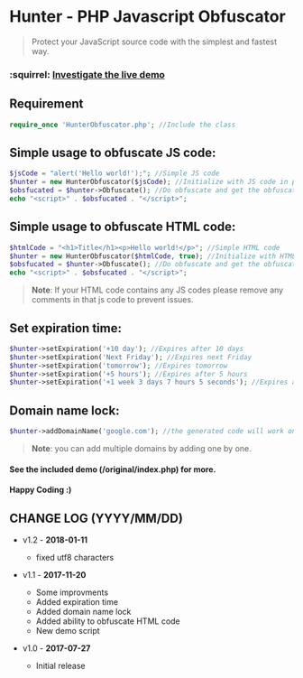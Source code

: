 # Hunter - PHP Javascript Obfuscator
> Protect your JavaScript source code with the simplest and fastest way.

### :squirrel: [Investigate the live demo](https://damidev.000webhostapp.com/)

## Requirement
```php
require_once 'HunterObfuscator.php'; //Include the class
```

## Simple usage to obfuscate JS code:
```php
$jsCode = "alert('Hello world!');"; //Simple JS code
$hunter = new HunterObfuscator($jsCode); //Initialize with JS code in parameter
$obsfucated = $hunter->Obfuscate(); //Do obfuscate and get the obfuscated code
echo "<script>" . $obsfucated . "</script>";
```

## Simple usage to obfuscate HTML code:

```php
$htmlCode = "<h1>Title</h1><p>Hello world!</p>"; //Simple HTML code
$hunter = new HunterObfuscator($htmlCode, true); //Initialize with HTML code in first parameter and set second one to TRUE
$obsfucated = $hunter->Obfuscate(); //Do obfuscate and get the obfuscated code
echo "<script>" . $obsfucated . "</script>";
```

> **Note**: If your HTML code contains any JS codes please remove any comments in that js code to prevent issues.

## Set expiration time:

```php
$hunter->setExpiration('+10 day'); //Expires after 10 days
$hunter->setExpiration('Next Friday'); //Expires next Friday
$hunter->setExpiration('tomorrow'); //Expires tomorrow
$hunter->setExpiration('+5 hours'); //Expires after 5 hours
$hunter->setExpiration('+1 week 3 days 7 hours 5 seconds'); //Expires after +1 week 3 days 7 hours and 5 seconds
```

## Domain name lock:

```php
$hunter->addDomainName('google.com'); //the generated code will work only on google.com
```

> **Note**: you can add multiple domains by adding one by one.

#### See the included demo (/original/index.php) for more.

#### Happy Coding :)


## CHANGE LOG (YYYY/MM/DD)

* v1.2 - **2018-01-11**
  * fixed utf8 characters

* v1.1 - **2017-11-20**
  * Some improvments
  * Added expiration time
  * Added domain name lock
  * Added ability to obfuscate HTML code
  * New demo script

* v1.0 - **2017-07-27**
  * Initial release
